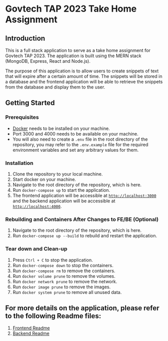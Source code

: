 # Govtech TAP 2023 Take Home Assignment


## Introduction
This is a full stack application to serve as a take home assignment for Govtech TAP 2023. The application is built using the MERN stack (MongoDB, Express, React and Node.js).


The purpose of this application is to allow users to create snippets of text that will expire after a certain amount of time. The snippets will be stored in a database and the frontend application will be able to retrieve the snippets from the database and display them to the user.


## Getting Started


### Prerequisites
- [Docker](https://docs.docker.com/get-docker/) needs to be installed on your machine.
- Port 3000 and 4000 needs to be available on your machine.
- You will also need to create a `.env` file in the root directory of the repository, you may refer to the `.env.example` file for the required environment variables and set any arbitrary values for them.


### Installation
1. Clone the repository to your local machine.
2. Start docker on your machine.
3. Navigate to the root directory of the repository, which is here.
4. Run `docker-compose up` to start the application.
5. The frontend application will be accessible at [`http://localhost:3000`](http://localhost:3000) and the backend application will be accessible at [`http://localhost:4000`](http://localhost:4000).


### Rebuilding and Containers After Changes to FE/BE (Optional)
1. Navigate to the root directory of the repository, which is here.
2. Run `docker-compose up --build` to rebuild and restart the application.


### Tear down and Clean-up
1. Press `Ctrl + C` to stop the application.
2. Run `docker-compose down` to stop the containers.
3. Run `docker-compose rm` to remove the containers.
4. Run `docker volume prune` to remove the volumes.
5. Run `docker network prune` to remove the network.
6. Run `docker image prune` to remove the images.
7. Run `docker system prune` to remove all unused data.


## For more details on the application, please refer to the following Readme files:
1. [Frontend Readme](./frontend/Readme.md)
2. [Backend Readme](./backend/Readme.md)



